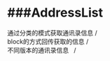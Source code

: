 ###AddressList
==================
通过分类的模式获取通讯录信息 /<br>
block的方式回传获取的信息   /<br>
不同版本的通讯录信息     /<br>

